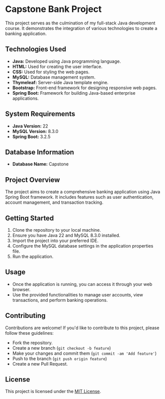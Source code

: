 # Capstone Bank Project

This project serves as the culmination of my full-stack Java development course. It demonstrates the integration of various technologies to create a banking application.

## Technologies Used

- **Java:** Developed using Java programming language.
- **HTML:** Used for creating the user interface.
- **CSS:** Used for styling the web pages.
- **MySQL:** Database management system.
- **Thymeleaf:** Server-side Java template engine.
- **Bootstrap:** Front-end framework for designing responsive web pages.
- **Spring Boot:** Framework for building Java-based enterprise applications.

## System Requirements

- **Java Version:** 22
- **MySQL Version:** 8.3.0
- **Spring Boot:** 3.2.5

## Database Information

- **Database Name:** Capstone

## Project Overview

The project aims to create a comprehensive banking application using Java Spring Boot framework. It includes features such as user authentication, account management, and transaction tracking.

## Getting Started

1. Clone the repository to your local machine.
2. Ensure you have Java 22 and MySQL 8.3.0 installed.
3. Import the project into your preferred IDE.
4. Configure the MySQL database settings in the application properties file.
5. Run the application.

## Usage

- Once the application is running, you can access it through your web browser.
- Use the provided functionalities to manage user accounts, view transactions, and perform banking operations.

## Contributing

Contributions are welcome! If you'd like to contribute to this project, please follow these guidelines:

- Fork the repository.
- Create a new branch (`git checkout -b feature`)
- Make your changes and commit them (`git commit -am 'Add feature'`)
- Push to the branch (`git push origin feature`)
- Create a new Pull Request.

## License

This project is licensed under the [MIT License](LICENSE).
